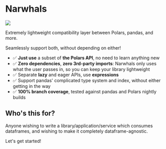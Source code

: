 # Narwhals

![](assets/image.png)

Extremely lightweight compatibility layer between Polars, pandas, and more.

Seamlessly support both, without depending on either!

- ✅ **Just use** a subset of **the Polars API**, no need to learn anything new
- ✅ **Zero dependencies**, **zero 3rd-party imports**: Narwhals only uses what
  the user passes in, so you can keep your library lightweight
- ✅ Separate **lazy** and eager APIs, use **expressions**
- ✅ Support pandas' complicated type system and index, without
  either getting in the way
- ✅ **100% branch coverage**, tested against pandas and Polars nightly builds

## Who's this for?

Anyone wishing to write a library/application/service which consumes dataframes, and wishing to make it
completely dataframe-agnostic.

Let's get started!
